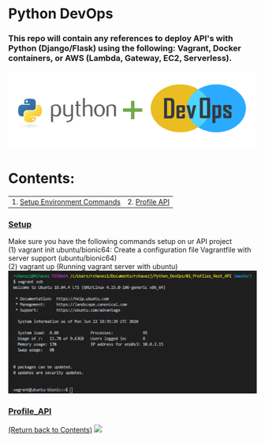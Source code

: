 # Python DevOps

### This repo will contain any references to deploy API's with Python (Django/Flask) using the following: Vagrant, Docker containers, or AWS (Lambda, Gateway, EC2, Serverless). 


![alt text](https://github.com/rchavezj/Pyhon_DevOps/blob/master/Images/Python_DevOps.PNG)


# Contents: 
|                        |                                          |
| ---------------------- | ---------------------------------------- |
| 1. [Setup Environment Commands](#Setup)                         | 2. [Profile API](#Profile_API) |


### [Setup](00_Setup)
Make sure you have the following commands setup on ur API project </br>
(1) vagrant init ubuntu/bionic64: Create a configuration file Vagrantfile with server support (ubuntu/bionic64)  </br>
(2) vagrant up (Running vagrant server with ubuntu) </br>
![alt text](https://github.com/rchavezj/Pyhon_DevOps/blob/master/Images/vagrantSSH.png)

### [Profile_API](01_Profile_Rest_API/#Profile_Rest_API)
[(Return back to Contents)](#Contents)
<img src="01_Linear_Algebra/linear_algebra.png" width="700">
